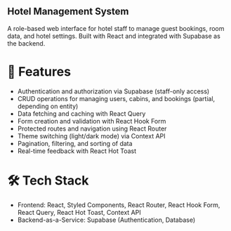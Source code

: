 ## Hotel Management System
A role-based web interface for hotel staff to manage guest bookings, room data, and hotel settings. Built with React and integrated with Supabase as the backend.

# 🚀 Features
- Authentication and authorization via Supabase (staff-only access)
- CRUD operations for managing users, cabins, and bookings (partial, depending on entity)
- Data fetching and caching with React Query
- Form creation and validation with React Hook Form
- Protected routes and navigation using React Router
- Theme switching (light/dark mode) via Context API
- Pagination, filtering, and sorting of data
- Real-time feedback with React Hot Toast

# 🛠️ Tech Stack
- Frontend: React, Styled Components, React Router, React Hook Form, React Query, React Hot Toast, Context API
- Backend-as-a-Service: Supabase (Authentication, Database)
